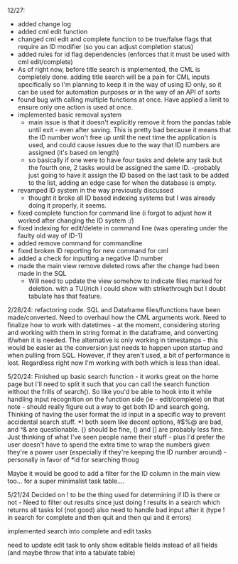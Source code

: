 12/27:
- added change log
- added cml edit function
- changed cml edit and complete function to be true/false flags that require an ID modifier (so you can adjust completion status)
- added rules for id flag dependencies (enforces that it must be used with cml edit/complete)
- As of right now, before title search is implemented, the CML is completely done. adding title search will be a pain for CML inputs specifically so I'm planning to keep it in the way of using ID only, so it can be used for automation purposes or in the way of an API of sorts
- found bug with calling multiple functions at once. Have applied a limit to ensure only one action is used at once.
- implemented basic removal system
    - main issue is that it doesn't explicitly remove it from the pandas table until exit - even after saving. This is pretty bad because it means that the ID number won't free up until the next time the application is used, and could cause issues due to the way that ID numbers are assigned (it's based on length)
    - so basically if one were to have four tasks and delete any task but the fourth one, 2 tasks would be assigned the same ID.
        -probably just going to have it assign the ID based on the last task to be added to the list, adding an edge case for when the database is empty.
- revamped ID system in the way previously discussed
    - thought it broke all ID based indexing systems but I was already doing it properly, it seems.
- fixed complete function for command line (i forgot to adjust how it worked after changing the ID system :/)
- fixed indexing for edit/delete in command line (was operating under the faulty old way of  ID-1)
- added remove command for commandline
- fixed broken ID reporting for new command for cml
- added a check for inputting a negative ID number
- made the main view remove deleted rows after the change had been made in the SQL
    - Will need to update the view somehow to indicate files marked for deletion. with a TUI/rich I could show with strikethrough but I doubt tabulate has that feature.

2/28/24:
refactoring code. SQL and Dataframe files/functions have been made/converted. Need to overhaul how the CML arguments work.
Need to finalize how to work with datetimes - at the moment, considering storing and working with them in string format in the dataframe, and converting if/when it is needed.
The alternative is only working in timestamps - this would be easier as the conversion just needs to happen upon startup and when pulling from SQL. However, if they aren't used, a bit of performance is lost. Regardless right now I'm working with both which is less than ideal.

5/20/24:
Finished up basic search function - it works great on the home page but I'll need to split it such that you can call the search function without the frills of search(). So like you'd be able to hook into it while handling input recognition on the function side (ie - edit/complete)
on that note - should really figure out a way to get both ID and search going. Thinking of having the user format the id input in a specific way to prevent accidental search stuff. *! both seem like decent options, #$%@ are bad, and ^& are questionable. {} should be fine, () and [] are probably less fine.
Just thinking of what I've seen people name their stuff - plus I'd prefer the user doesn't have to spend the extra time to wrap the numbers given they're a power user (especially if they're keeping the ID number around) - personally in favor of *id for searching thoug

Maybe it would be good to add a filter for the ID column in the main view too... for a super minimalist task table....

5/21/24
Decided on ! to be the thing used for determining if ID is there or not - Need to filter out results since just doing ! results in a search which returns all tasks lol (not good)
also need to handle bad input after it (type ! in search for complete and then quit and then qui and it errors)

implemented search into complete and edit tasks

need to update edit task to only show editable fields instead of all fields (and maybe throw that into a tabulate table)
